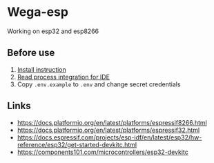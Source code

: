 # Wega-esp

Working on esp32 and esp8266

## Before use

1. [Install instruction](https://docs.platformio.org/en/latest/core/installation.html)
2. [Read process integration for IDE](https://docs.platformio.org/en/latest/integration/ide/pioide.html)
3. Copy `.env.example` to `.env` and change secret credentials


## Links

* https://docs.platformio.org/en/latest/platforms/espressif8266.html 
* https://docs.platformio.org/en/latest/platforms/espressif32.html
* https://docs.espressif.com/projects/esp-idf/en/latest/esp32/hw-reference/esp32/get-started-devkitc.html
* https://components101.com/microcontrollers/esp32-devkitc

